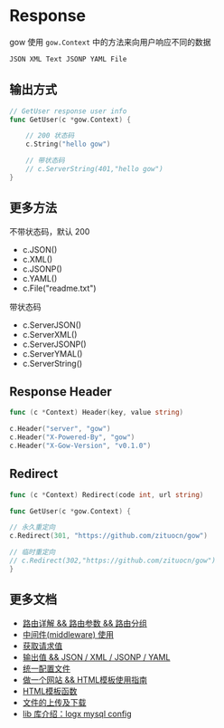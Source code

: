 # Response

gow 使用 ` gow.Context ` 中的方法来向用户响应不同的数据

```sh
JSON XML Text JSONP YAML File
```

## 输出方式

``` go
// GetUser response user info
func GetUser(c *gow.Context) {

    // 200 状态码
    c.String("hello gow")

    // 带状态码
    // c.ServerString(401,"hello gow")
}

```

## 更多方法

不带状态码，默认 200

* c.JSON()
* c.XML()
* c.JSONP()
* c.YAML()
* c.File("readme.txt")

带状态码

* c.ServerJSON()
* c.ServerXML()
* c.ServerJSONP()
* c.ServerYMAL()
* c.ServerString()

## Response Header

```go
func (c *Context) Header(key, value string)
```

```go
c.Header("server", "gow")
c.Header("X-Powered-By", "gow")
c.Header("X-Gow-Version", "v0.1.0")
```

## Redirect

```go
func (c *Context) Redirect(code int, url string)
```

```go
func GetUser(c *gow.Context) {

// 永久重定向
c.Redirect(301, "https://github.com/zituocn/gow")

// 临时重定向    
// c.Redirect(302,"https://github.com/zituocn/gow")
}
```

## 更多文档

* [路由详解 && 路由参数 && 路由分组](https://github.com/zituocn/gow/blob/main/docs/route.md)
* [中间件(middleware) 使用](https://github.com/zituocn/gow/blob/main/docs/middleware.md)
* [获取请求值](https://github.com/zituocn/gow/blob/main/docs/request.md)
* [输出值 && JSON / XML / JSONP / YAML](https://github.com/zituocn/gow/blob/main/docs/response.md)
* [统一配置文件](https://github.com/zituocn/gow/blob/main/docs/config.md)
* [做一个网站 && HTML模板使用指南](https://github.com/zituocn/gow/blob/main/docs/website.md)
* [HTML模板函数](https://github.com/zituocn/gow/blob/main/docs/html.md)
* [文件的上传及下载](https://github.com/zituocn/gow/blob/main/docs/upload.md)
* [lib 库介绍：logx mysql config ](https://github.com/zituocn/logx)